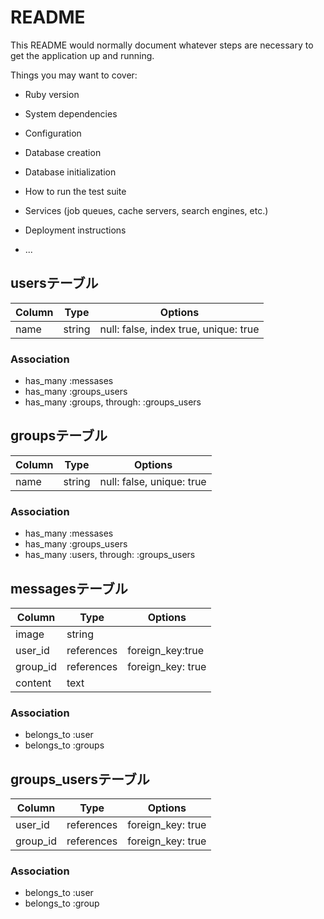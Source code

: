 # README

This README would normally document whatever steps are necessary to get the
application up and running.

Things you may want to cover:

* Ruby version

* System dependencies

* Configuration

* Database creation

* Database initialization

* How to run the test suite

* Services (job queues, cache servers, search engines, etc.)

* Deployment instructions

* ...

## usersテーブル

|Column|Type|Options|
|------|----|-------|
|name|string|null: false, index true, unique: true|

### Association
- has_many :messases
- has_many :groups_users
- has_many :groups, through: :groups_users

## groupsテーブル

|Column|Type|Options|
|------|----|-------|
|name|string|null: false, unique: true|

### Association
- has_many :messases
- has_many :groups_users 
- has_many :users, through: :groups_users

## messagesテーブル

|Column|Type|Options|
|------|----|-------|
|image|string| |
|user_id|references| foreign_key:true|
|group_id|references| foreign_key: true|
|content|text| |

### Association
- belongs_to :user
- belongs_to :groups


## groups_usersテーブル

|Column|Type|Options|
|------|----|-------|
|user_id|references| foreign_key: true|
|group_id|references| foreign_key: true|

### Association
- belongs_to :user
- belongs_to :group